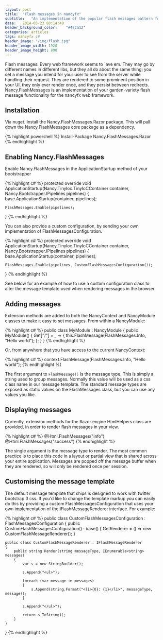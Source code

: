 ```yaml
---
layout: post
title:  "Flash messages in nancyfx"
subtitle:	"An implementation of the popular flash messages pattern for nancyfx"
date:   2014-05-23 00:14:48
header_background_color:	"#422a12"
categories: articles
tags: nancyfx c#
header_image: "/img/flash.jpg"
header_image_width: 1920
header_image_height: 800
---
```


Flash messages. Every web framework seems to `ave em. They may go by different names in different libs, but they all do about the same thing; you set a message you intend for your user to see from the server while handling their request. They are rendered to some prominent position in your UI, they only ever render once, and they persist between redirects. Nancy.FlashMessages is an implementation of your garden-variety flash message functionality for the nancyfx web framework.

## Installation

Via nuget. Install the Nancy.FlashMessages.Razor package. This will pull down the Nancy.FlashMessages core package as a dependency.

{% highlight powershell %}
Install-Package Nancy.FlashMessages.Razor
{% endhighlight %}

## Enabling Nancy.FlashMessages

Enable Nancy.FlashMessages in the ApplicationStartup method of your bootstrapper

{% highlight c# %}
protected override void ApplicationStartup(Nancy.TinyIoc.TinyIoCContainer container, Nancy.Bootstrapper.IPipelines pipelines)
{
	base.ApplicationStartup(container, pipelines);
        
	FlashMessages.Enable(pipelines);
}
{% endhighlight %}

You can also provide a custom configuration, by sending your own implementation of FlashMessagesConfiguration.

{% highlight c# %}
protected override void ApplicationStartup(Nancy.TinyIoc.TinyIoCContainer container, Nancy.Bootstrapper.IPipelines pipelines)
{
	base.ApplicationStartup(container, pipelines);
        
	FlashMessages.Enable(pipelines, CustomFlashMessagesConfiguration());
}
{% endhighlight %}

See below for an example of how to use a custom configuration class to alter the message template used when rendering messages in the browser.

## Adding messages

Extension methods are added to both the NancyContext and NancyModule classes to make it easy to set messages. From within a NancyModule:

{% highlight c# %}
public class MyModule : NancyModule {
	public MyModule() {
		Get["/"] = _ => {
			this.FlashMessage(FlashMessages.Info, "Hello world");
		};
	}
}
{% endhighlight %}

Or, from anywhere that you have access to the current NancyContext:

{% highlight c# %}
context.FlashMessage(FlashMessages.Info, "Hello world");
{% endhighlight %}

The first argument to `FlashMessage()` is the message type. This is simply a string used to group messages. Normally this value will be used as a css class name in our message template. The standard message types are exposed as static values on the FlashMessages class, but you can use any values you like.

## Displaying messages

Currently, extension methods for the Razor engine HtmlHelpers class are provided, in order to render flash messages in your view.

{% highlight c# %}
@Html.FlashMessages("info")
@Html.FlashMessages("success")
{% endhighlight %}

The single argument is the message type to render. The most common practice is to place this code in a layout or partial view that is shared across your entire application. Messages are popped off the message buffer when they are rendered, so will only be rendered once per session.

## Customising the message template

The default message template that ships is designed to work with twitter bootstrap 3 css. If you'd like to change the template markup you can easily do this by providing a custom FlashMessagesConfiguration that uses your own implementation of the IFlashMessageRenderer interface. For example:

{% highlight c# %}
public class CustomFlashMessagesConfiguration : FlashMessagesConfiguration
{
    public CustomFlashMessagesConfiguration() : base()
    {
        GetRenderer = () => new CustomFlashMessageRenderer();
    }

    public class CustomFlashMessageRenderer : IFlashMessageRenderer
    {
        public string Render(string messageType, IEnumerable<string> messages)
        {
            var s = new StringBuilder();

            s.Append("<ul>");

            foreach (var message in messages)
            {
                s.Append(string.Format("<li>{0}: {1}</li>", messageType, message));
            }

            s.Append("</ul>");

            return s.ToString();
        }
    }
}
{% endhighlight %}